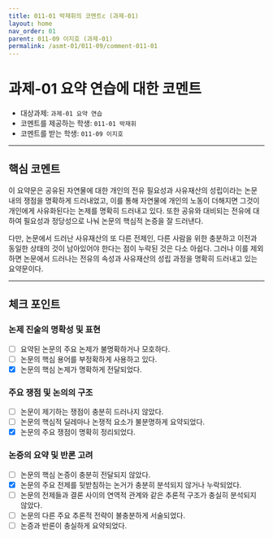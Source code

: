 ```yaml
---
title: 011-01 박재휘의 코멘트c (과제-01) 
layout: home
nav_order: 01
parent: 011-09 이지호 (과제-01)
permalink: /asmt-01/011-09/comment-011-01
---
```


# 과제-01 요약 연습에 대한 코멘트

- 대상과제: `과제-01 요약 연습`
- 코멘트를 제공하는 학생: `011-01 박재휘` 
- 코멘트를 받는 학생: `011-09 이지호` 

---

## 핵심 코멘트

이 요약문은 공유된 자연물에 대한 개인의 전유 필요성과 사유재산의 성립이라는 논문 내의 쟁점을 명확하게 드러내었고, 이를 통해 자연물에 개인의 노동이 더해지면 그것이 개인에게 사유화된다는 논제를 명확히 드러내고 있다. 또한 공유와 대비되는 전유에 대하여 필요성과 정당성으로 나눠 논문의 핵심적 논증을 잘 드러낸다.

다만, 논문에서 드러난 사유재산의 또 다른 전제인, 다른 사람을 위한 충분하고 이전과 동일한 상태의 것이 남아있어야 한다는 점이 누락된 것은 다소 아쉽다. 그러나 이를 제외하면 논문에서 드러나는 전유의 속성과 사유재산의 성립 과정을 명확히 드러내고 있는 요약문이다.

---

## 체크 포인트

### 논제 진술의 명확성 및 표현  
- [ ] 요약된 논문의 주요 논제가 불명확하거나 모호하다.  
- [ ] 논문의 핵심 용어를 부정확하게 사용하고 있다.  
- [x] 논문의 핵심 논제가 명확하게 전달되었다.  

### 주요 쟁점 및 논의의 구조  
- [ ] 논문이 제기하는 쟁점이 충분히 드러나지 않았다.  
- [ ] 논문의 핵심적 딜레마나 논쟁적 요소가 불분명하게 요약되었다.  
- [x] 논문의 주요 쟁점이 명확히 정리되었다.  

### 논증의 요약 및 반론 고려  
- [ ] 논문의 핵심 논증이 충분히 전달되지 않았다.  
- [x] 논문의 주요 전제를 뒷받침하는 논거가 충분히 분석되지 않거나 누락되었다.  
- [ ] 논문의 전제들과 결론 사이의 연역적 관계와 같은 추론적 구조가 충실히 분석되지 않았다.  
- [ ] 논문의 다른 주요 추론적 전략이 불충분하게 서술되었다.
- [ ] 논증과 반론이 충실하게 요약되었다. 
